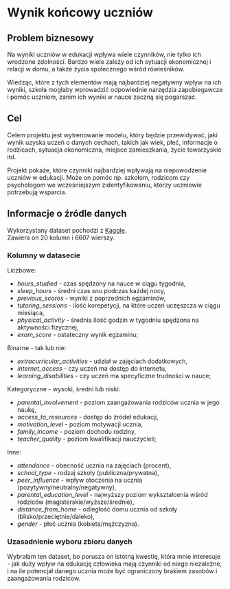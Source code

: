 # Wynik końcowy uczniów

## Problem biznesowy

Na wyniki uczniów w edukacji wpływa wiele czynników, nie tylko ich wrodzone zdolności. Bardzo
wiele zależy od ich sytuacji ekonomicznej i relacji w domu, a także życia społecznego wśród rówieśników.

Wiedząc, które z tych elementów mają najbardziej negatywny wpływ na ich wyniki, szkoła mogłaby wprowadzić
odpowiednie narzędzia zapobiegawcze i pomóc uczniom, zanim ich wyniki w nauce zaczną się pogarszać.

## Cel

Celem projektu jest wytrenowanie modelu, który będzie przewidywać, jaki wynik uzyska uczeń
o danych cechach, takich jak wiek, płeć, informacje o rodzicach, sytuacja ekonomiczna, miejsce zamieszkania,
życie towarzyskie itd.

Projekt pokaże, które czynniki najbardziej wpływają na niepowodzenie uczniów w edukacji. 
Może on pomóc np. szkołom, rodzicom czy psychologom we wcześniejszym zidentyfikowaniu, którzy uczniowie
potrzebują wsparcia.


## Informacje o źródle danych

Wykorzystany dataset pochodzi z [Kaggle](https://www.kaggle.com/datasets/lainguyn123/student-performance-factors/data).  
Zawiera on 20 kolumn i 6607 wierszy.

### Kolumny w datasecie

Liczbowe:
- *hours_studied* - czas spędzony na nauce w ciągu tygodnia,
- *sleep_hours* - średni czas snu podczas każdej nocy,
- *previous_scores* - wyniki z poprzednich egzaminów,
- *tutoring_sessions* - ilość korepetycji, na które uczeń uczęszcza w ciągu miesiąca,
- *physical_activity* - średnia ilość godzin w tygodniu spędzona na aktywności fizycznej,
- *exam_score* - ostateczny wynik egzaminu;

Binarne - tak lub nie:
- *extracurricular_activities* - udział w zajęciach dodatkowych,
- *internet_access* - czy uczeń ma dostęp do internetu,
- *learning_disabilities* - czy uczeń ma specyficzne trudności w nauce;

Kategoryczne - wysoki, średni lub niski:
- *parental_involvement* - poziom zaangażowania rodziców ucznia w jego naukę,
- *access_to_resources* - dostęp do źródeł edukacji,
- *motivation_level* - poziom motywacji ucznia,
- *family_income* - poziom dochodu rodziny,
- *teacher_quality* - poziom kwalifikacji nauczycieli;

Inne:
- *attendance* - obecność ucznia na zajęciach (procent),
- *school_type* - rodzaj szkoły (publiczna/prywatna),
- *peer_influence* - wpływ otoczenia na ucznia (pozytywny/neutralny/negatywny),
- *parental_education_level* - najwyższy poziom wykształcenia wśród rodziców (magisterskie/wyższe/średnie),
- *distance_from_home* - odległość domu ucznia od szkoły (blisko/przeciętnie/daleko),
- *gender* - płeć ucznia (kobieta/mężczyzna).

### Uzasadnienie wyboru zbioru danych

Wybrałam ten dataset, bo porusza on istotną kwestię, która mnie interesuje - jak duży wpływ na edukację człowieka
mają czynniki od niego niezależne, i na ile potencjał danego ucznia może być ograniczony brakiem zasobów i zaangażowania rodzicow.

